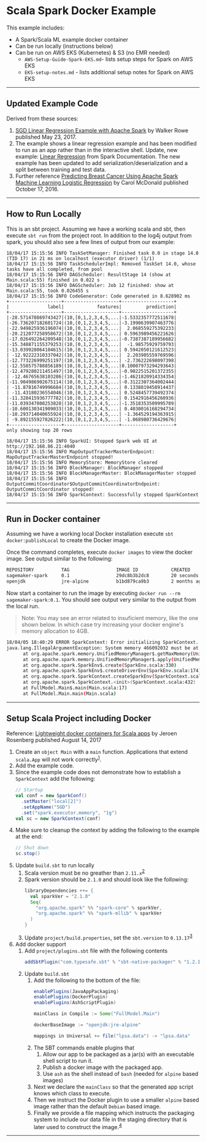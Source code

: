 # Scala Spark Docker Example

This example includes:

* A Spark/Scala ML example docker container
* Can be run locally (instructions below)
* Can be run on AWS EKS (Kubernetes) & S3 (no EMR needed)
    * `AWS-Setup-Guide-Spark-EKS.md`-  lists setup steps for Spark on AWS EKS
    * `EKS-setup-notes.md` - lists additional setup notes for Spark on AWS EKS

----

## Updated Example Code

Derived from these sources: 
1. [SGD Linear Regression Example with Apache Spark](https://www.bmc.com/blogs/sgd-linear-regression-example-apache-spark/)
by Walker Rowe published May 23, 2017.  
2. The example shows a linear regression example and has been modified to run as an app rather than in the
interactive shell. Update, new example: [Linear Regression](https://spark.apache.org/docs/2.1.0/ml-classification-regression.html#linear-regression) from Spark Documentation. The new example has been updated to add serialization/deserialization and a split between training and test data.
 3. Further reference [Predicting Breast Cancer Using Apache Spark Machine Learning Logistic Regression](https://mapr.com/blog/predicting-breast-cancer-using-apache-spark-machine-learning-logistic-regression/) by Carol McDonald published October 17, 2016.

 ----

## How to Run Locally

This is an sbt project.  Assuming we have a working scala and sbt, then execute `sbt run` from the project root.  In
addition to the log4j output from spark, you should also see a few lines of output from our example:

```text
18/04/17 15:15:56 INFO TaskSetManager: Finished task 0.0 in stage 14.0 (TID 17) in 21 ms on localhost (executor driver) (1/1)
18/04/17 15:15:56 INFO TaskSchedulerImpl: Removed TaskSet 14.0, whose tasks have all completed, from pool
18/04/17 15:15:56 INFO DAGScheduler: ResultStage 14 (show at Main.scala:55) finished in 0.022 s
18/04/17 15:15:56 INFO DAGScheduler: Job 12 finished: show at Main.scala:55, took 0.026455 s
18/04/17 15:15:56 INFO CodeGenerator: Code generated in 8.628902 ms
+-------------------+--------------------+-------------------+
|              label|            features|         prediction|
+-------------------+--------------------+-------------------+
|-28.571478869743427|(10,[0,1,2,3,4,5,...|-1.5332357772511678|
|-26.736207182601724|(10,[0,1,2,3,4,5,...|-3.1990639907463776|
|-22.949825936196074|(10,[0,1,2,3,4,5,...|  2.068559275392233|
|-20.212077258958672|(10,[0,1,2,3,4,5,...| 0.5963989456221626|
|-17.026492264209548|(10,[0,1,2,3,4,5,...|-0.7387387189956682|
|-15.348871155379253|(10,[0,1,2,3,4,5,...|  -1.98575929759793|
|-13.039928064104615|(10,[0,1,2,3,4,5,...| 0.5942050121612523|
| -12.92222310337042|(10,[0,1,2,3,4,5,...|  2.203905559769596|
|-12.773226999251197|(10,[0,1,2,3,4,5,...| -2.736222698097398|
|-12.558575788856189|(10,[0,1,2,3,4,5,...|0.10007973294293643|
|-12.479280211451497|(10,[0,1,2,3,4,5,...|-0.9022515201372355|
| -12.46765638103286|(10,[0,1,2,3,4,5,...|-1.4621820914334354|
|-11.904986902675114|(10,[0,1,2,3,4,5,...|-0.3122307364002444|
| -11.87816749996684|(10,[0,1,2,3,4,5,...| 0.1338819458914437|
| -11.43180236554046|(10,[0,1,2,3,4,5,...| 0.5248457739492374|
|-11.328415936777782|(10,[0,1,2,3,4,5,...| 0.1542916456260936|
|-11.039347808253828|(10,[0,1,2,3,4,5,...|-1.3518353509995789|
|-10.600130341909033|(10,[0,1,2,3,4,5,...| 0.4030016168294734|
|-10.293714040655924|(10,[0,1,2,3,4,5,...| -1.364529194363915|
| -9.892155927826222|(10,[0,1,2,3,4,5,...| -1.068980736429676|
+-------------------+--------------------+-------------------+
only showing top 20 rows

18/04/17 15:15:56 INFO SparkUI: Stopped Spark web UI at http://192.168.86.21:4040
18/04/17 15:15:56 INFO MapOutputTrackerMasterEndpoint: MapOutputTrackerMasterEndpoint stopped!
18/04/17 15:15:56 INFO MemoryStore: MemoryStore cleared
18/04/17 15:15:56 INFO BlockManager: BlockManager stopped
18/04/17 15:15:56 INFO BlockManagerMaster: BlockManagerMaster stopped
18/04/17 15:15:56 INFO OutputCommitCoordinator$OutputCommitCoordinatorEndpoint: OutputCommitCoordinator stopped!
18/04/17 15:15:56 INFO SparkContext: Successfully stopped SparkContext
```
---
## Run in Docker container

Assuming we have a working local Docker installation execute `sbt docker:publishLocal` to create the Docker image.

Once the command completes, execute `docker images` to view the docker image.  See output similar to the following:

```bash
REPOSITORY          TAG                 IMAGE ID            CREATED             SIZE
sagemaker-spark     0.1                 29dc8b3b2dc8        20 seconds ago      379MB
openjdk             jre-alpine          b1bd879ca9b3        2 months ago        82MB
```

Now start a container to run the image by executing `docker run --rm sagemaker-spark:0.1`.  You should see output very
similar to the output from the local run.

> Note: You may see an error related to insuficient memory, like the one shown below.  In which case try increasing your
docker engine's memory allocation to 4GB.

```bash
18/04/05 18:40:29 ERROR SparkContext: Error initializing SparkContext.
java.lang.IllegalArgumentException: System memory 466092032 must be at least 471859200. Please increase heap size using the --driver-memory option or spark.driver.memory in Spark configuration.
      at org.apache.spark.memory.UnifiedMemoryManager$.getMaxMemory(UnifiedMemoryManager.scala:216)
      at org.apache.spark.memory.UnifiedMemoryManager$.apply(UnifiedMemoryManager.scala:198)
      at org.apache.spark.SparkEnv$.create(SparkEnv.scala:330)
      at org.apache.spark.SparkEnv$.createDriverEnv(SparkEnv.scala:174)
      at org.apache.spark.SparkContext.createSparkEnv(SparkContext.scala:257)
      at org.apache.spark.SparkContext.<init>(SparkContext.scala:432)
      at FullModel.Main$.main(Main.scala:17)
      at FullModel.Main.main(Main.scala)

```
----

## Setup Scala Project including Docker

Reference: [Lightweight docker containers for Scala apps](https://medium.com/jeroen-rosenberg/lightweight-docker-containers-for-scala-apps-11b99cf1a666)
by Jeroen Rosenberg published August 14, 2017

1. Create an `object Main` with a `main` function.  Applications that extend `scala.App` will not work correctly<sup>[1](https://spark.apache.org/docs/latest/quick-start.html#self-contained-applications)</sup>.
1. Add the example code.
1. Since the example code does not demonstrate how to establish a `SparkContext` add the following:
    ```scala
    // Startup
    val conf = new SparkConf()
      .setMaster("local[2]")
      .setAppName("SGD")
      .set("spark.executor.memory", "1g")
    val sc = new SparkContext(conf)
    ```
1. Make sure to cleanup the context by adding the following to the example at the end:
    ```scala
    // Shut down
    sc.stop()
    ```
1. Update `build.sbt` to run locally
    1. Scala version must be no greather than `2.11.x`<sup>[2](https://spark.apache.org/docs/latest/)</sup>
    1. Spark version should be `2.1.0` and should look like the following:
        ```scala
        libraryDependencies ++= {
          val sparkVer = "2.1.0"
          Seq(
            "org.apache.spark" %% "spark-core" % sparkVer,
            "org.apache.spark" %% "spark-mllib" % sparkVer
          )
        }
        ```
    1. Update `project/build.properties`, set the `sbt.version` to `0.13.17`<sup>[3](https://medium.com/@mrpowers/creating-a-spark-project-with-sbt-intellij-sbt-spark-package-and-friends-cc9108751c28)</sup>
1. Add docker support
    1. Add `project/plugins.sbt` file with the following contents
        ```scala
        addSbtPlugin("com.typesafe.sbt" % "sbt-native-packager" % "1.2.1")
        ```
    1. Update `build.sbt`
        1. Add the following to the bottom of the file:
            ```scala
            enablePlugins(JavaAppPackaging)
            enablePlugins(DockerPlugin)
            enablePlugins(AshScriptPlugin)

            mainClass in Compile := Some("FullModel.Main")

            dockerBaseImage := "openjdk:jre-alpine"

            mappings in Universal += file("lpsa.data") -> "lpsa.data"
            ```
        1. The SBT commands enable plugins that
            1. Allow our app to be packaged as a jar(s) with an executable shell script
        to run it.
            1. Publish a docker image with the packaged app.
            1. Use `ash` as the shell instead of `bash` (needed for `alpine` based images)
        1. Next we declare the `mainClass` so that the generated app script knows which class to execute.
        1. Then we instruct the Docker plugin to use a smaller `alpine` based image rather than the default `Debian`
        based image.
        1. Finally we provide a file mapping which instructs the packaging system to include our data file in the staging
        directory that is later used to construct the image.<sup>[4](https://stackoverflow.com/a/29042110/36737)</sup>

----
